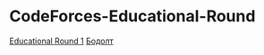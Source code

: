 # CodeForces-Educational-Round

[Educational Round 1](https://codeforces.com/contest/598)
[Бодолт]()
